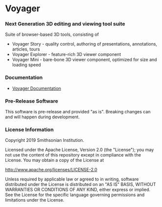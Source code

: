 # Voyager
### Next Generation 3D editing and viewing tool suite

Suite of browser-based 3D tools, consisting of

 * Voyager Story - quality control, authoring of presentations, annotations, articles, tours
 * Voyager Explorer - feature-rich 3D viewer component
 * Voyager Mini - bare-bone 3D viewer component, optimized for size and loading speed

### Documentation

 * [Voyager Documentation](https://smithsonian.github.io/dpo-voyager) 


### Pre-Release Software
This software is pre-release and provided "as is". Breaking changes can and will happen during development.

### License Information
Copyright 2019 Smithsonian Institution.

Licensed under the Apache License, Version 2.0 (the "License"); you may not use the content of this repository except in compliance with the License. You may obtain a copy of the License at

http://www.apache.org/licenses/LICENSE-2.0

Unless required by applicable law or agreed to in writing, software distributed under the License is distributed on an "AS IS" BASIS, WITHOUT WARRANTIES OR CONDITIONS OF ANY KIND, either express or implied. See the License for the specific language governing permissions and limitations under the License.

